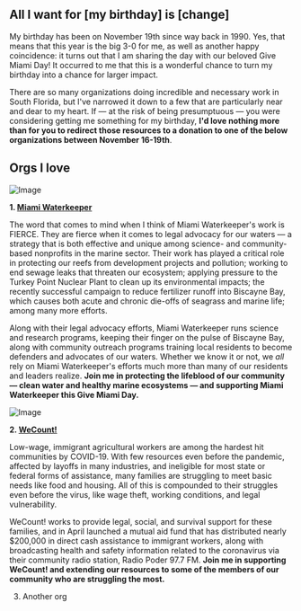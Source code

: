 ## All I want for [my birthday] is [change]

My birthday has been on November 19th since way back in 1990. Yes, that means that this year is the big 3-0 for me, as well as another happy coincidence: it turns out that I am sharing the day with our beloved Give Miami Day! It occurred to me that this is a wonderful chance to turn my birthday into a chance for larger impact.

There are so many organizations doing incredible and necessary work in South Florida, but I've narrowed it down to a few that are particularly near and dear to my heart. If — at the risk of being presumptuous — you were considering getting me something for my birthday, **I'd love nothing more than for you to redirect those resources to a donation to one of the below organizations between November 16-19th**.

## Orgs I love

![Image](https://pbs.twimg.com/profile_images/762430516549169153/lZcKigih_400x400.jpg)

**1. [Miami Waterkeeper](https://www.givemiamiday.org/rebecca-mwk)**

The word that comes to mind when I think of Miami Waterkeeper's work is FIERCE. They are fierce when it comes to legal advocacy for our waters — a strategy that is both effective and unique among science- and community-based nonprofits in the marine sector. Their work has played a critical role in protecting our reefs from development projects and pollution; working to end sewage leaks that threaten our ecosystem; applying pressure to the Turkey Point Nuclear Plant to clean up its environmental impacts; the recently successful campaign to reduce fertilizer runoff into Biscayne Bay, which causes both acute and chronic die-offs of seagrass and marine life; among many more efforts.

Along with their legal advocacy efforts, Miami Waterkeeper runs science and research programs, keeping their finger on the pulse of Biscayne Bay, along with community outreach programs training local residents to become defenders and advocates of our waters. Whether we know it or not, we *all* rely on Miami Waterkeeper's efforts much more than many of our residents and leaders realize. **Join me in protecting the lifeblood of our community — clean water and healthy marine ecosystems — and supporting Miami Waterkeeper this Give Miami Day.**

![Image](https://pbs.twimg.com/profile_images/1175393336980660225/O0TMqHzE_400x400.jpg)

**2. [WeCount!](https://www.givemiamiday.org/rebecca-wc)**

Low-wage, immigrant agricultural workers are among the hardest hit communities by COVID-19. With few resources even before the pandemic, affected by layoffs in many industries, and ineligible for most state or federal forms of assistance, many families are struggling to meet basic needs like food and housing. All of this is compounded to their struggles even before the virus, like wage theft, working conditions, and legal vulnerability. 

WeCount! works to provide legal, social, and survival support for these families, and in April launched a mutual aid fund that has distributed nearly $200,000 in direct cash assistance to immigrant workers, along with broadcasting health and safety information related to the coronavirus via their community radio station, Radio Poder 97.7 FM. **Join me in supporting WeCount! and extending our resources to some of the members of our community who are struggling the most.**

3. Another org
